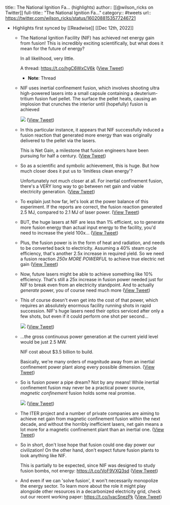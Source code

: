 title:: The National Ignition Fa... (highlights)
author:: [[@wilson_ricks on Twitter]]
full-title:: "The National Ignition Fa..."
category:: #tweets
url:: https://twitter.com/wilson_ricks/status/1602088153577246721

- Highlights first synced by [[Readwise]] [[Dec 12th, 2022]]
	- The National Ignition Facility (NIF) has achieved net energy gain from fusion! This is incredibly exciting scientifically, but what does it mean for the future of energy? 
	  
	  In all likelihood, very little.
	  
	  A thread: https://t.co/hgC6WxCV6k ([View Tweet](https://twitter.com/wilson_ricks/status/1602088153577246721))
		- **Note**: Thread
	- NIF uses inertial confinement fusion, which involves shooting ultra high-powered lasers into a small capsule containing a deuterium-tritium fusion fuel pellet. The surface the pellet heats, causing an implosion that crunches the interior until (hopefully) fusion is achieved 
	  
	  ![](https://pbs.twimg.com/media/Fju_z81VsAAvVQZ.jpg) ([View Tweet](https://twitter.com/wilson_ricks/status/1602088162406567936))
	- In this particular instance, it appears that NIF successfully induced a fusion reaction that generated more energy than was originally delivered to the pellet via the lasers. 
	  
	  This is Net Gain, a milestone that fusion engineers have been pursuing for half a century. ([View Tweet](https://twitter.com/wilson_ricks/status/1602088167523467266))
	- So as a scientific and symbolic achievement, this is huge. But how much closer does it put us to 'limitless clean energy'? 
	  
	  Unfortunately not much closer at all. For inertial confinement fusion, there's a VERY long way to go between net gain and viable electricity generation. ([View Tweet](https://twitter.com/wilson_ricks/status/1602088169444212736))
	- To explain just how far, let's look at the power balance of this experiment. If the reports are correct, the fusion reaction generated 2.5 MJ, compared to 2.1 MJ of laser power. ([View Tweet](https://twitter.com/wilson_ricks/status/1602088171311091713))
	- BUT, the huge lasers at NIF are less than 1% efficient, so to generate more fusion energy than actual input energy to the facility, you'd need to increase the yield 100x... ([View Tweet](https://twitter.com/wilson_ricks/status/1602089536594464768))
	- Plus, the fusion power is in the form of heat and radiation, and needs to be converted back to electricity. Assuming a 40% steam cycle efficiency, that's another 2.5x increase in required yield. So we need a fusion reaction *250x MORE POWERFUL* to achieve true electric net gain ([View Tweet](https://twitter.com/wilson_ricks/status/1602089538293100544))
	- Now, future lasers might be able to achieve something like 10% efficiency. That's still a 25x increase in fusion power needed just for NIF to break even from an electricity standpoint. And to actually *generate* power, you of course need much more ([View Tweet](https://twitter.com/wilson_ricks/status/1602089540016951297))
	- This of course doesn't even get into the cost of that power, which requires an absolutely enormous facility running shots in rapid succession. NIF's huge lasers need their optics serviced after only a few shots, but even if it could perform one shot per second... 
	  
	  ![](https://pbs.twimg.com/media/FjvFKzUVIAAE5xB.jpg) ([View Tweet](https://twitter.com/wilson_ricks/status/1602093266601549825))
	- ...the gross continuous power generation at the current yield level would be just 2.5 MW. 
	  
	  NIF cost about $3.5 billion to build.
	  
	  Basically, we're many orders of magnitude away from an inertial confinement power plant along every possible dimension. ([View Tweet](https://twitter.com/wilson_ricks/status/1602093268929421313))
	- So is fusion power a pipe dream? Not by any means! While inertial confinement fusion may never be a practical power source, *magnetic confinement* fusion holds some real promise. 
	  
	  ![](https://pbs.twimg.com/media/FjvGqb1UYAE7CnV.jpg) ([View Tweet](https://twitter.com/wilson_ricks/status/1602093272364875779))
	- The ITER project and a number of private companies are aiming to achieve net gain from magnetic confinement fusion within the next decade, and without the horribly inefficient lasers, net gain means a lot more for a magnetic confinement plant than an inertial one. ([View Tweet](https://twitter.com/wilson_ricks/status/1602093274256134144))
	- So in short, don't lose hope that fusion could one day power our civilization! On the other hand, don't expect future fusion plants to look anything like NIF. 
	  
	  This is partially to be expected, since NIF was designed to study fusion bombs, not energy: https://t.co/VoF9VXQ3sd ([View Tweet](https://twitter.com/wilson_ricks/status/1602096036993937411))
	- And even if we can 'solve fusion', it won't necessarily monopolize the energy sector. To learn more about the role it might play alongside other resources in a decarbonized electricity grid, check out our recent working paper: https://t.co/IvacSnezPk ([View Tweet](https://twitter.com/wilson_ricks/status/1602097364273364992))